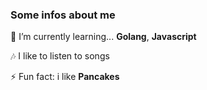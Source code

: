

### Some infos about me

📘  I’m currently learning... **Golang**, **Javascript**

🎶 I like to listen to songs

⚡ Fun fact: i like **Pancakes**

